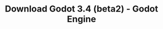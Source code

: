 ---
# Generated by /tools/generators/src/download_archive_generator !!! do not edit by hand !!!
title: 'Download Godot 3.4 (beta2) - Godot Engine'
type: 'download/archive'
name: '3.4'
flavor: 'beta2'
release_date: '2021-07-27T03:00:00-00:00'
release_notes: 'article/dev-snapshot-godot-3-4-beta-2/'
primaryPlatforms:
  - 'android.apk'
  - 'macos.universal'
  - 'windows.64'
  - 'linux_server.headless.64'
  - 'web'
  - 'templates'
links:
  android.apk:
    name: 'android.apk'
    title: 'Android'
    caption: 'APK Universal (ARM64 + ARMv7 + x86_64 + x86)'
    tags:
      - 'APK download'
      - 'ARM64/v7'
      - 'x86 (64 & 32 bit)'
    hosts:
      github_builds:
        regular: 'https://github.com/godotengine/godot-builds/releases/download/3.4-beta2/Godot_v3.4-beta2_android_editor.apk'
        mono: '#'
      github:
        regular: 'https://github.com/godotengine/godot/releases/download/3.4-beta2/Godot_v3.4-beta2_android_editor.apk'
        mono: '#'
  macos.universal:
    name: 'macos.universal'
    title: 'macOS'
    caption: 'Universal (x86_64 + Silício da Apple)'
    tags:
      - 'Intel/Apple Silicon'
      - '64 bit'
    hosts:
      github_builds:
        regular: 'https://github.com/godotengine/godot-builds/releases/download/3.4-beta2/Godot_v3.4-beta2_osx.universal.zip'
        mono: 'https://github.com/godotengine/godot-builds/releases/download/3.4-beta2/Godot_v3.4-beta2_mono_osx.universal.zip'
      github:
        regular: 'https://github.com/godotengine/godot/releases/download/3.4-beta2/Godot_v3.4-beta2_osx.universal.zip'
        mono: 'https://github.com/godotengine/godot/releases/download/3.4-beta2/Godot_v3.4-beta2_mono_osx.universal.zip'
  windows.64:
    name: 'windows.64'
    title: 'Windows'
    caption: 'Padrão (x86_64)'
    tags:
      - '64 bit'
    hosts:
      github_builds:
        regular: 'https://github.com/godotengine/godot-builds/releases/download/3.4-beta2/Godot_v3.4-beta2_win64.exe.zip'
        mono: 'https://github.com/godotengine/godot-builds/releases/download/3.4-beta2/Godot_v3.4-beta2_mono_win64.zip'
      github:
        regular: 'https://github.com/godotengine/godot/releases/download/3.4-beta2/Godot_v3.4-beta2_win64.exe.zip'
        mono: 'https://github.com/godotengine/godot/releases/download/3.4-beta2/Godot_v3.4-beta2_mono_win64.zip'
  linux_server.headless.64:
    name: 'linux_server.headless.64'
    title: 'Linux Server'
    caption: 'Headless (x86_64)'
    tags:
      - '64 bit'
      - 'Headless'
    hosts:
      github_builds:
        regular: 'https://github.com/godotengine/godot-builds/releases/download/3.4-beta2/Godot_v3.4-beta2_linux_headless.64.zip'
        mono: 'https://github.com/godotengine/godot-builds/releases/download/3.4-beta2/Godot_v3.4-beta2_mono_linux_headless_64.zip'
      github:
        regular: 'https://github.com/godotengine/godot/releases/download/3.4-beta2/Godot_v3.4-beta2_linux_headless.64.zip'
        mono: 'https://github.com/godotengine/godot/releases/download/3.4-beta2/Godot_v3.4-beta2_mono_linux_headless_64.zip'
  web:
    name: 'web'
    title: 'Editor Web'
    caption: ''
    tags:
      - 'Self-hosted'
      - 'Cross-platform'
    hosts:
      github_builds:
        regular: 'https://github.com/godotengine/godot-builds/releases/download/3.4-beta2/Godot_v3.4-beta2_web_editor.zip'
        mono: '#'
      github:
        regular: 'https://github.com/godotengine/godot/releases/download/3.4-beta2/Godot_v3.4-beta2_web_editor.zip'
        mono: '#'
  linux.64:
    name: 'linux.64'
    title: 'Linux'
    caption: 'Padrão (x86_64)'
    tags:
      - '64 bit'
    hosts:
      github_builds:
        regular: 'https://github.com/godotengine/godot-builds/releases/download/3.4-beta2/Godot_v3.4-beta2_x11.64.zip'
        mono: 'https://github.com/godotengine/godot-builds/releases/download/3.4-beta2/Godot_v3.4-beta2_mono_x11_64.zip'
      github:
        regular: 'https://github.com/godotengine/godot/releases/download/3.4-beta2/Godot_v3.4-beta2_x11.64.zip'
        mono: 'https://github.com/godotengine/godot/releases/download/3.4-beta2/Godot_v3.4-beta2_mono_x11_64.zip'
  linux.32:
    name: 'linux.32'
    title: 'Linux'
    caption: 'Padrão (x86)'
    tags:
      - '32 bit'
    hosts:
      github_builds:
        regular: 'https://github.com/godotengine/godot-builds/releases/download/3.4-beta2/Godot_v3.4-beta2_x11.32.zip'
        mono: 'https://github.com/godotengine/godot-builds/releases/download/3.4-beta2/Godot_v3.4-beta2_mono_x11_32.zip'
      github:
        regular: 'https://github.com/godotengine/godot/releases/download/3.4-beta2/Godot_v3.4-beta2_x11.32.zip'
        mono: 'https://github.com/godotengine/godot/releases/download/3.4-beta2/Godot_v3.4-beta2_mono_x11_32.zip'
  windows.32:
    name: 'windows.32'
    title: 'Windows'
    caption: 'Padrão (x86)'
    tags:
      - '32 bit'
    hosts:
      github_builds:
        regular: 'https://github.com/godotengine/godot-builds/releases/download/3.4-beta2/Godot_v3.4-beta2_win32.exe.zip'
        mono: 'https://github.com/godotengine/godot-builds/releases/download/3.4-beta2/Godot_v3.4-beta2_mono_win32.zip'
      github:
        regular: 'https://github.com/godotengine/godot/releases/download/3.4-beta2/Godot_v3.4-beta2_win32.exe.zip'
        mono: 'https://github.com/godotengine/godot/releases/download/3.4-beta2/Godot_v3.4-beta2_mono_win32.zip'
  linux_server.64:
    name: 'linux_server.64'
    title: 'Servidor Linux'
    caption: 'Padrão (x86_64)'
    tags:
      - '64 bit'
    hosts:
      github_builds:
        regular: 'https://github.com/godotengine/godot-builds/releases/download/3.4-beta2/Godot_v3.4-beta2_linux_server.64.zip'
        mono: 'https://github.com/godotengine/godot-builds/releases/download/3.4-beta2/Godot_v3.4-beta2_mono_linux_server_64.zip'
      github:
        regular: 'https://github.com/godotengine/godot/releases/download/3.4-beta2/Godot_v3.4-beta2_linux_server.64.zip'
        mono: 'https://github.com/godotengine/godot/releases/download/3.4-beta2/Godot_v3.4-beta2_mono_linux_server_64.zip'
  aar_library:
    name: 'aar_library'
    title: 'Biblioteca de AAR'
    caption: ''
    tags:
      - 'Android plugins'
      - 'Java'
      - 'Kotlin'
    hosts:
      github_builds:
        regular: 'https://github.com/godotengine/godot-builds/releases/download/3.4-beta2/godot-lib.3.4.beta2.release.aar'
        mono: 'https://github.com/godotengine/godot-builds/releases/download/3.4-beta2/godot-lib.3.4.beta2.mono.release.aar'
      github:
        regular: 'https://github.com/godotengine/godot/releases/download/3.4-beta2/godot-lib.3.4.beta2.release.aar'
        mono: 'https://github.com/godotengine/godot/releases/download/3.4-beta2/godot-lib.3.4.beta2.mono.release.aar'
  templates:
    name: 'templates'
    title: 'Modelos de exportação'
    caption: ''
    tags:
      - 'Utilizado para exportar os seus jogos para todas as plataformas suportadas'
    hosts:
      github_builds:
        regular: 'https://github.com/godotengine/godot-builds/releases/download/3.4-beta2/Godot_v3.4-beta2_export_templates.tpz'
        mono: 'https://github.com/godotengine/godot-builds/releases/download/3.4-beta2/Godot_v3.4-beta2_mono_export_templates.tpz'
      github:
        regular: 'https://github.com/godotengine/godot/releases/download/3.4-beta2/Godot_v3.4-beta2_export_templates.tpz'
        mono: 'https://github.com/godotengine/godot/releases/download/3.4-beta2/Godot_v3.4-beta2_mono_export_templates.tpz'
---